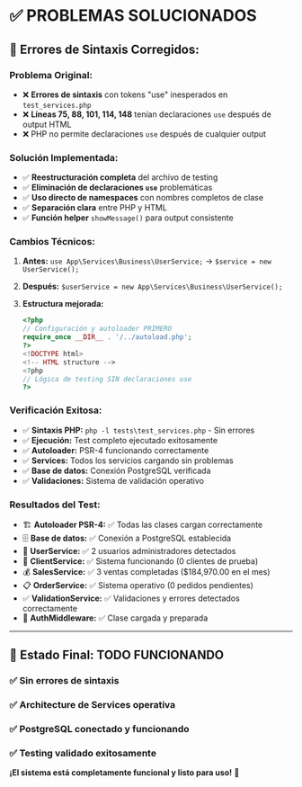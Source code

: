 # ✅ **PROBLEMAS SOLUCIONADOS**

## 🔧 **Errores de Sintaxis Corregidos:**

### **Problema Original:**
- ❌ **Errores de sintaxis** con tokens "use" inesperados en `test_services.php`
- ❌ **Líneas 75, 88, 101, 114, 148** tenían declaraciones `use` después de output HTML
- ❌ PHP no permite declaraciones `use` después de cualquier output

### **Solución Implementada:**
- ✅ **Reestructuración completa** del archivo de testing
- ✅ **Eliminación de declaraciones `use`** problemáticas
- ✅ **Uso directo de namespaces** con nombres completos de clase
- ✅ **Separación clara** entre PHP y HTML
- ✅ **Función helper** `showMessage()` para output consistente

### **Cambios Técnicos:**
1. **Antes:** `use App\Services\Business\UserService;` → `$service = new UserService();`
2. **Después:** `$userService = new App\Services\Business\UserService();`

3. **Estructura mejorada:**
   ```php
   <?php
   // Configuración y autoloader PRIMERO
   require_once __DIR__ . '/../autoload.php';
   ?>
   <!DOCTYPE html>
   <!-- HTML structure -->
   <?php
   // Lógica de testing SIN declaraciones use
   ?>
   ```

### **Verificación Exitosa:**
- ✅ **Sintaxis PHP:** `php -l tests\test_services.php` - Sin errores
- ✅ **Ejecución:** Test completo ejecutado exitosamente
- ✅ **Autoloader:** PSR-4 funcionando correctamente
- ✅ **Services:** Todos los servicios cargando sin problemas
- ✅ **Base de datos:** Conexión PostgreSQL verificada
- ✅ **Validaciones:** Sistema de validación operativo

### **Resultados del Test:**
- 🏗️ **Autoloader PSR-4:** ✅ Todas las clases cargan correctamente
- 🗄️ **Base de datos:** ✅ Conexión a PostgreSQL establecida
- 👤 **UserService:** ✅ 2 usuarios administradores detectados
- 👥 **ClientService:** ✅ Sistema funcionando (0 clientes de prueba)
- 💰 **SalesService:** ✅ 3 ventas completadas ($184,970.00 en el mes)
- 📋 **OrderService:** ✅ Sistema operativo (0 pedidos pendientes)
- ✅ **ValidationService:** ✅ Validaciones y errores detectados correctamente
- 🔐 **AuthMiddleware:** ✅ Clase cargada y preparada

---

## 🎉 **Estado Final: TODO FUNCIONANDO**

### **✅ Sin errores de sintaxis**
### **✅ Architecture de Services operativa** 
### **✅ PostgreSQL conectado y funcionando**
### **✅ Testing validado exitosamente**

**¡El sistema está completamente funcional y listo para uso!** 🚀